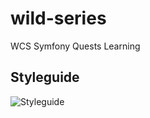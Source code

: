 # wild-series
WCS Symfony Quests Learning

## Styleguide

![Styleguide](https://imgur.com/a/HuQRQX9 "Styleguide")
